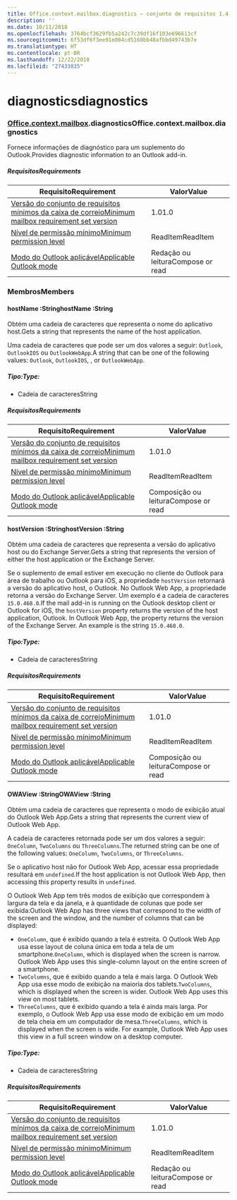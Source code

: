 ```yaml
---
title: Office.context.mailbox.diagnostics – conjunto de requisitos 1.4
description: ''
ms.date: 10/11/2018
ms.openlocfilehash: 3764bcf3629fb5a242c7c39df16f103e696613cf
ms.sourcegitcommit: 6f53df6f3ee91e084cd5160bb48afbbd49743b7e
ms.translationtype: HT
ms.contentlocale: pt-BR
ms.lasthandoff: 12/22/2018
ms.locfileid: "27433835"
---
```

# <a name="diagnostics"></a><span data-ttu-id="dd4b6-102">diagnostics</span><span class="sxs-lookup"><span data-stu-id="dd4b6-102">diagnostics</span></span>

### <a name="officeofficemdcontextofficecontextmdmailboxofficecontextmailboxmddiagnostics"></a><span data-ttu-id="dd4b6-103">[Office](Office.md)[.context](Office.context.md)[.mailbox](Office.context.mailbox.md).diagnostics</span><span class="sxs-lookup"><span data-stu-id="dd4b6-103">Office.context.mailbox.diagnostics</span></span>

<span data-ttu-id="dd4b6-104">Fornece informações de diagnóstico para um suplemento do Outlook.</span><span class="sxs-lookup"><span data-stu-id="dd4b6-104">Provides diagnostic information to an Outlook add-in.</span></span>

##### <a name="requirements"></a><span data-ttu-id="dd4b6-105">Requisitos</span><span class="sxs-lookup"><span data-stu-id="dd4b6-105">Requirements</span></span>

|<span data-ttu-id="dd4b6-106">Requisito</span><span class="sxs-lookup"><span data-stu-id="dd4b6-106">Requirement</span></span>| <span data-ttu-id="dd4b6-107">Valor</span><span class="sxs-lookup"><span data-stu-id="dd4b6-107">Value</span></span>|
|---|---|
|[<span data-ttu-id="dd4b6-108">Versão do conjunto de requisitos mínimos da caixa de correio</span><span class="sxs-lookup"><span data-stu-id="dd4b6-108">Minimum mailbox requirement set version</span></span>](/office/dev/add-ins/reference/requirement-sets/outlook-api-requirement-sets)| <span data-ttu-id="dd4b6-109">1.0</span><span class="sxs-lookup"><span data-stu-id="dd4b6-109">1.0</span></span>|
|[<span data-ttu-id="dd4b6-110">Nível de permissão mínimo</span><span class="sxs-lookup"><span data-stu-id="dd4b6-110">Minimum permission level</span></span>](https://docs.microsoft.com/outlook/add-ins/understanding-outlook-add-in-permissions)| <span data-ttu-id="dd4b6-111">ReadItem</span><span class="sxs-lookup"><span data-stu-id="dd4b6-111">ReadItem</span></span>|
|[<span data-ttu-id="dd4b6-112">Modo do Outlook aplicável</span><span class="sxs-lookup"><span data-stu-id="dd4b6-112">Applicable Outlook mode</span></span>](https://docs.microsoft.com/outlook/add-ins/#extension-points)| <span data-ttu-id="dd4b6-113">Redação ou leitura</span><span class="sxs-lookup"><span data-stu-id="dd4b6-113">Compose or read</span></span>|

### <a name="members"></a><span data-ttu-id="dd4b6-114">Membros</span><span class="sxs-lookup"><span data-stu-id="dd4b6-114">Members</span></span>

####  <a name="hostname-string"></a><span data-ttu-id="dd4b6-115">hostName :String</span><span class="sxs-lookup"><span data-stu-id="dd4b6-115">hostName :String</span></span>

<span data-ttu-id="dd4b6-116">Obtém uma cadeia de caracteres que representa o nome do aplicativo host.</span><span class="sxs-lookup"><span data-stu-id="dd4b6-116">Gets a string that represents the name of the host application.</span></span>

<span data-ttu-id="dd4b6-117">Uma cadeia de caracteres que pode ser um dos valores a seguir: `Outlook`, `OutlookIOS` ou `OutlookWebApp`.</span><span class="sxs-lookup"><span data-stu-id="dd4b6-117">A string that can be one of the following values: `Outlook`, `OutlookIOS`, , or `OutlookWebApp`.</span></span>

##### <a name="type"></a><span data-ttu-id="dd4b6-118">Tipo:</span><span class="sxs-lookup"><span data-stu-id="dd4b6-118">Type:</span></span>

*   <span data-ttu-id="dd4b6-119">Cadeia de caracteres</span><span class="sxs-lookup"><span data-stu-id="dd4b6-119">String</span></span>

##### <a name="requirements"></a><span data-ttu-id="dd4b6-120">Requisitos</span><span class="sxs-lookup"><span data-stu-id="dd4b6-120">Requirements</span></span>

|<span data-ttu-id="dd4b6-121">Requisito</span><span class="sxs-lookup"><span data-stu-id="dd4b6-121">Requirement</span></span>| <span data-ttu-id="dd4b6-122">Valor</span><span class="sxs-lookup"><span data-stu-id="dd4b6-122">Value</span></span>|
|---|---|
|[<span data-ttu-id="dd4b6-123">Versão do conjunto de requisitos mínimos da caixa de correio</span><span class="sxs-lookup"><span data-stu-id="dd4b6-123">Minimum mailbox requirement set version</span></span>](/office/dev/add-ins/reference/requirement-sets/outlook-api-requirement-sets)| <span data-ttu-id="dd4b6-124">1.0</span><span class="sxs-lookup"><span data-stu-id="dd4b6-124">1.0</span></span>|
|[<span data-ttu-id="dd4b6-125">Nível de permissão mínimo</span><span class="sxs-lookup"><span data-stu-id="dd4b6-125">Minimum permission level</span></span>](https://docs.microsoft.com/outlook/add-ins/understanding-outlook-add-in-permissions)| <span data-ttu-id="dd4b6-126">ReadItem</span><span class="sxs-lookup"><span data-stu-id="dd4b6-126">ReadItem</span></span>|
|[<span data-ttu-id="dd4b6-127">Modo do Outlook aplicável</span><span class="sxs-lookup"><span data-stu-id="dd4b6-127">Applicable Outlook mode</span></span>](https://docs.microsoft.com/outlook/add-ins/#extension-points)| <span data-ttu-id="dd4b6-128">Composição ou leitura</span><span class="sxs-lookup"><span data-stu-id="dd4b6-128">Compose or read</span></span>|

####  <a name="hostversion-string"></a><span data-ttu-id="dd4b6-129">hostVersion :String</span><span class="sxs-lookup"><span data-stu-id="dd4b6-129">hostVersion :String</span></span>

<span data-ttu-id="dd4b6-130">Obtém uma cadeia de caracteres que representa a versão do aplicativo host ou do Exchange Server.</span><span class="sxs-lookup"><span data-stu-id="dd4b6-130">Gets a string that represents the version of either the host application or the Exchange Server.</span></span>

<span data-ttu-id="dd4b6-p101">Se o suplemento de email estiver em execução no cliente do Outlook para área de trabalho ou Outlook para iOS, a propriedade `hostVersion` retornará a versão do aplicativo host, o Outlook. No Outlook Web App, a propriedade retorna a versão do Exchange Server. Um exemplo é a cadeia de caracteres `15.0.468.0`.</span><span class="sxs-lookup"><span data-stu-id="dd4b6-p101">If the mail add-in is running on the Outlook desktop client or Outlook for iOS, the `hostVersion` property returns the version of the host application, Outlook. In Outlook Web App, the property returns the version of the Exchange Server. An example is the string `15.0.468.0`.</span></span>

##### <a name="type"></a><span data-ttu-id="dd4b6-134">Tipo:</span><span class="sxs-lookup"><span data-stu-id="dd4b6-134">Type:</span></span>

*   <span data-ttu-id="dd4b6-135">Cadeia de caracteres</span><span class="sxs-lookup"><span data-stu-id="dd4b6-135">String</span></span>

##### <a name="requirements"></a><span data-ttu-id="dd4b6-136">Requisitos</span><span class="sxs-lookup"><span data-stu-id="dd4b6-136">Requirements</span></span>

|<span data-ttu-id="dd4b6-137">Requisito</span><span class="sxs-lookup"><span data-stu-id="dd4b6-137">Requirement</span></span>| <span data-ttu-id="dd4b6-138">Valor</span><span class="sxs-lookup"><span data-stu-id="dd4b6-138">Value</span></span>|
|---|---|
|[<span data-ttu-id="dd4b6-139">Versão do conjunto de requisitos mínimos da caixa de correio</span><span class="sxs-lookup"><span data-stu-id="dd4b6-139">Minimum mailbox requirement set version</span></span>](/office/dev/add-ins/reference/requirement-sets/outlook-api-requirement-sets)| <span data-ttu-id="dd4b6-140">1.0</span><span class="sxs-lookup"><span data-stu-id="dd4b6-140">1.0</span></span>|
|[<span data-ttu-id="dd4b6-141">Nível de permissão mínimo</span><span class="sxs-lookup"><span data-stu-id="dd4b6-141">Minimum permission level</span></span>](https://docs.microsoft.com/outlook/add-ins/understanding-outlook-add-in-permissions)| <span data-ttu-id="dd4b6-142">ReadItem</span><span class="sxs-lookup"><span data-stu-id="dd4b6-142">ReadItem</span></span>|
|[<span data-ttu-id="dd4b6-143">Modo do Outlook aplicável</span><span class="sxs-lookup"><span data-stu-id="dd4b6-143">Applicable Outlook mode</span></span>](https://docs.microsoft.com/outlook/add-ins/#extension-points)| <span data-ttu-id="dd4b6-144">Composição ou leitura</span><span class="sxs-lookup"><span data-stu-id="dd4b6-144">Compose or read</span></span>|

####  <a name="owaview-string"></a><span data-ttu-id="dd4b6-145">OWAView :String</span><span class="sxs-lookup"><span data-stu-id="dd4b6-145">OWAView :String</span></span>

<span data-ttu-id="dd4b6-146">Obtém uma cadeia de caracteres que representa o modo de exibição atual do Outlook Web App.</span><span class="sxs-lookup"><span data-stu-id="dd4b6-146">Gets a string that represents the current view of Outlook Web App.</span></span>

<span data-ttu-id="dd4b6-147">A cadeia de caracteres retornada pode ser um dos valores a seguir: `OneColumn`, `TwoColumns` ou `ThreeColumns`.</span><span class="sxs-lookup"><span data-stu-id="dd4b6-147">The returned string can be one of the following values: `OneColumn`, `TwoColumns`, or `ThreeColumns`.</span></span>

<span data-ttu-id="dd4b6-148">Se o aplicativo host não for Outlook Web App, acessar essa propriedade resultará em `undefined`.</span><span class="sxs-lookup"><span data-stu-id="dd4b6-148">If the host application is not Outlook Web App, then accessing this property results in `undefined`.</span></span>

<span data-ttu-id="dd4b6-149">O Outlook Web App tem três modos de exibição que correspondem à largura da tela e da janela, e à quantidade de colunas que pode ser exibida:</span><span class="sxs-lookup"><span data-stu-id="dd4b6-149">Outlook Web App has three views that correspond to the width of the screen and the window, and the number of columns that can be displayed:</span></span>

*   <span data-ttu-id="dd4b6-p102">`OneColumn`, que é exibido quando a tela é estreita. O Outlook Web App usa esse layout de coluna única em toda a tela de um smartphone.</span><span class="sxs-lookup"><span data-stu-id="dd4b6-p102">`OneColumn`, which is displayed when the screen is narrow. Outlook Web App uses this single-column layout on the entire screen of a smartphone.</span></span>
*   <span data-ttu-id="dd4b6-p103">`TwoColumns`, que é exibido quando a tela é mais larga. O Outlook Web App usa esse modo de exibição na maioria dos tablets.</span><span class="sxs-lookup"><span data-stu-id="dd4b6-p103">`TwoColumns`, which is displayed when the screen is wider. Outlook Web App uses this view on most tablets.</span></span>
*   <span data-ttu-id="dd4b6-p104">`ThreeColumns`, que é exibido quando a tela é ainda mais larga. Por exemplo, o Outlook Web App usa esse modo de exibição em um modo de tela cheia em um computador de mesa.</span><span class="sxs-lookup"><span data-stu-id="dd4b6-p104">`ThreeColumns`, which is displayed when the screen is wide. For example, Outlook Web App uses this view in a full screen window on a desktop computer.</span></span>

##### <a name="type"></a><span data-ttu-id="dd4b6-156">Tipo:</span><span class="sxs-lookup"><span data-stu-id="dd4b6-156">Type:</span></span>

*   <span data-ttu-id="dd4b6-157">Cadeia de caracteres</span><span class="sxs-lookup"><span data-stu-id="dd4b6-157">String</span></span>

##### <a name="requirements"></a><span data-ttu-id="dd4b6-158">Requisitos</span><span class="sxs-lookup"><span data-stu-id="dd4b6-158">Requirements</span></span>

|<span data-ttu-id="dd4b6-159">Requisito</span><span class="sxs-lookup"><span data-stu-id="dd4b6-159">Requirement</span></span>| <span data-ttu-id="dd4b6-160">Valor</span><span class="sxs-lookup"><span data-stu-id="dd4b6-160">Value</span></span>|
|---|---|
|[<span data-ttu-id="dd4b6-161">Versão do conjunto de requisitos mínimos da caixa de correio</span><span class="sxs-lookup"><span data-stu-id="dd4b6-161">Minimum mailbox requirement set version</span></span>](/office/dev/add-ins/reference/requirement-sets/outlook-api-requirement-sets)| <span data-ttu-id="dd4b6-162">1.0</span><span class="sxs-lookup"><span data-stu-id="dd4b6-162">1.0</span></span>|
|[<span data-ttu-id="dd4b6-163">Nível de permissão mínimo</span><span class="sxs-lookup"><span data-stu-id="dd4b6-163">Minimum permission level</span></span>](https://docs.microsoft.com/outlook/add-ins/understanding-outlook-add-in-permissions)| <span data-ttu-id="dd4b6-164">ReadItem</span><span class="sxs-lookup"><span data-stu-id="dd4b6-164">ReadItem</span></span>|
|[<span data-ttu-id="dd4b6-165">Modo do Outlook aplicável</span><span class="sxs-lookup"><span data-stu-id="dd4b6-165">Applicable Outlook mode</span></span>](https://docs.microsoft.com/outlook/add-ins/#extension-points)| <span data-ttu-id="dd4b6-166">Redação ou leitura</span><span class="sxs-lookup"><span data-stu-id="dd4b6-166">Compose or read</span></span>|